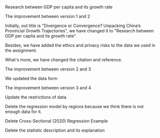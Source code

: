 Research between GDP per capita and its growth rate

The improvement between version 1 and 2

Initially, out title is "Divergence or Convergence? Unpacking China’s Provincial Growth Trajectories", we have changed it to "Research between GDP per capita and its growth rate" 

Besides, we have added the ethics and privacy risks to the data we used in the assignment.

What's more, we have changed the citation and reference.

The improvement between version 2 and 3

We updated the data form 

The improvement between version 3 and 4

Update the restrictions of data.

Delete the regression model by regions because we think there is not enough data for it.

Delete Cross-Sectional (2020) Regression Example

Delete the statistic description and its explanation


